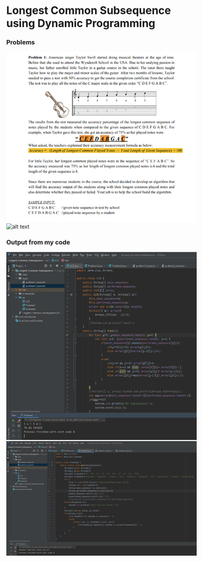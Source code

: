# Longest Common Subsequence using Dynamic Programming

### Problems
![alt text](https://github.com/Schrodinger-sCat/Longest_Common_Subsequence/blob/master/Screenshots/q1.PNG?raw=true)
![alt text](https://github.com/Schrodinger-sCat/Longest_Common_Subsequence/blob/master/ScreenshotsQ2Problem2_output.PNG?raw=true)

### Output from my code
![alt text](https://github.com/Schrodinger-sCat/Longest_Common_Subsequence/blob/master/Screenshots/Problem1_output.PNG?raw=true)
![alt text](https://github.com/Schrodinger-sCat/Longest_Common_Subsequence/blob/master/Screenshots/Problem2_output.PNG?raw=true)
